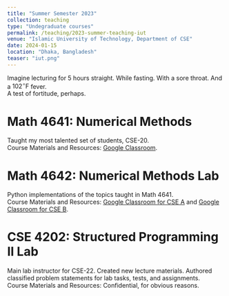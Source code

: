```yaml
---
title: "Summer Semester 2023"
collection: teaching
type: "Undegraduate courses"
permalink: /teaching/2023-summer-teaching-iut
venue: "Islamic University of Technology, Department of CSE"
date: 2024-01-15
location: "Dhaka, Bangladesh"
teaser: "iut.png"
---
```


Imagine lecturing for 5 hours straight. While fasting. With a sore throat. And a $102^{\circ}\text{F}$ fever.
<br>
A test of fortitude, perhaps.

Math 4641: Numerical Methods
======
Taught my most talented set of students, CSE-20.
<br>
Course Materials and Resources: [Google Classroom](https://classroom.google.com/c/NjQ2ODg3NDEyNjg1?cjc=tfgz3j7).

Math 4642: Numerical Methods Lab
======
Python implementations of the topics taught in Math 4641.
<br>
Course Materials and Resources: [Google Classroom for CSE A](https://classroom.google.com/c/NjQ2ODg3NDkwOTMw?cjc=tu2lmzk) and [Google Classroom for CSE B](https://classroom.google.com/c/NjQ2ODg3NDU1NzA1?cjc=62ccgep).

CSE 4202: Structured Programming II Lab
======
Main lab instructor for CSE-22. Created new lecture materials. Authored classified problem statements for lab tasks, tests, and assignments.
<br>
Course Materials and Resources: Confidential, for obvious reasons.